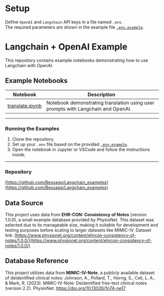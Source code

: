 # Setup

Define `OpenAI` and `Langchain` API keys in a file named `.env`.  
The required parameters are shown in the example file [`.env.example`](./.env.example).

# Langchain + OpenAI Example

This repository contains example notebooks demonstrating how to use Langchain with OpenAI.

## Example Notebooks

| Notebook | Description |
|---|---|
| [translate.ipynb](https://github.com/Bessagg/Langchain_examples/blob/master/translate.ipynb) | Notebook demonstrating translation using user prompts with Langchain and OpenAI. |

---

### Running the Examples

1. Clone the repository.
2. Set up your `.env` file based on the provided [`.env.example`](./.env.example).
3. Open the notebook in Jupyter or VSCode and follow the instructions inside.

---

### Repository

[https://github.com/Bessagg/Langchain_examples](https://github.com/Bessagg/Langchain_examples)

## Data Source
This project uses data from **EHR-CON: Consistency of Notes** (version 1.0.0), a small example database provided by PhysioNet. This dataset was selected due to its manageable size, making it suitable for development and testing purposes before scaling to larger datasets like MIMIC-IV.
Dataset link: [https://www.physionet.org/content/ehrcon-consistency-of-notes/1.0.0/](https://www.physionet.org/content/ehrcon-consistency-of-notes/1.0.0/)


## Database Reference
This project utilizes data from **MIMIC-IV-Note**, a publicly available dataset of deidentified clinical notes:
Johnson, A., Pollard, T., Horng, S., Celi, L. A., & Mark, R. (2023). MIMIC-IV-Note: Deidentified free-text clinical notes (version 2.2). PhysioNet. https://doi.org/10.13026/1n74-ne17

